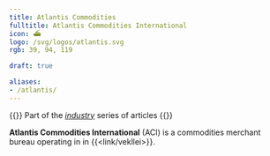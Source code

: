 ```yaml
---
title: Atlantis Commodities
fulltitle: Atlantis Commodities International
icon: ⛴️
logo: /svg/logos/atlantis.svg
rgb: 39, 94, 119

draft: true

aliases:
- /atlantis/
---
```

{{<note series>}}
 Part of the *[industry](/industry/)* series of articles
{{</note>}}

<span class="fi fi-min-atlantis fis"></span> **Atlantis Commodities International** (ACI) is a commodities merchant bureau operating in in {{<link/vekllei>}}.

